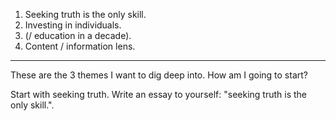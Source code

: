 1. Seeking truth is the only skill.
2. Investing in individuals.
3. (/ education in a decade).
4. Content / information lens.

---

These are the 3 themes I want to dig deep into.
How am I going to start?

Start with seeking truth. Write an essay to yourself: "seeking truth is the only skill.".